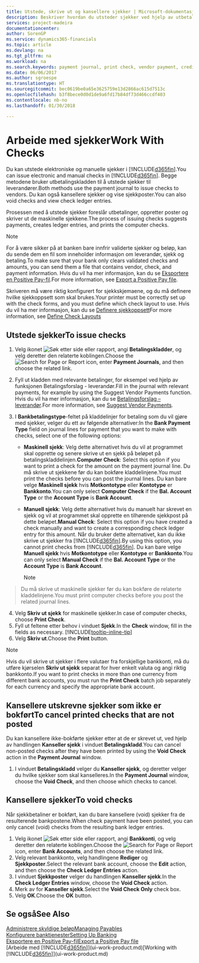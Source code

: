 ```yaml
---
title: Utstede, skrive ut og kansellere sjekker | Microsoft-dokumentasjon
description: Beskriver hvordan du utsteder sjekker ved hjelp av utbetalingskladden, skriver ut sjekker og kansellerer eller viser sjekkposter i Finance and Operations, Business edition.
services: project-madeira
documentationcenter: 
author: SorenGP
ms.service: dynamics365-financials
ms.topic: article
ms.devlang: na
ms.tgt_pltfrm: na
ms.workload: na
ms.search.keywords: payment journal, print check, vendor payment, creditor, debt, balance due, AP
ms.date: 06/06/2017
ms.author: sgroespe
ms.translationtype: HT
ms.sourcegitcommit: bec0619be0a65e3625759e13d2866ac615d7513c
ms.openlocfilehash: b3f8bece0d0d1de9a6fd17b84df73d466ccdf403
ms.contentlocale: nb-no
ms.lasthandoff: 01/30/2018

---
```

# <a name="work-with-checks"></a><span data-ttu-id="7b226-103">Arbeide med sjekker</span><span class="sxs-lookup"><span data-stu-id="7b226-103">Work With Checks</span></span>
<span data-ttu-id="7b226-104">Du kan utstede elektroniske og manuelle sjekker i [!INCLUDE[d365fin](includes/d365fin_md.md)].</span><span class="sxs-lookup"><span data-stu-id="7b226-104">You can issue electronic and manual checks in [!INCLUDE[d365fin](includes/d365fin_md.md)].</span></span> <span data-ttu-id="7b226-105">Begge metodene bruker utbetalingskladden til å utstede sjekker til leverandører.</span><span class="sxs-lookup"><span data-stu-id="7b226-105">Both methods use the payment journal to issue checks to vendors.</span></span> <span data-ttu-id="7b226-106">Du kan også kansellere sjekker og vise sjekkposter.</span><span class="sxs-lookup"><span data-stu-id="7b226-106">You can also void checks and view check ledger entries.</span></span>

<span data-ttu-id="7b226-107">Prosessen med å utstede sjekker foreslår utbetalinger, oppretter poster og skriver ut de maskinelle sjekkene.</span><span class="sxs-lookup"><span data-stu-id="7b226-107">The process of issuing checks suggests payments, creates ledger entries, and prints the computer checks.</span></span>

> [!NOTE]  
>   <span data-ttu-id="7b226-108">For å være sikker på at banken bare innfrir validerte sjekker og beløp, kan du sende dem en fil som inneholder informasjon om leverandør, sjekk og betaling.</span><span class="sxs-lookup"><span data-stu-id="7b226-108">To make sure that your bank only clears validated checks and amounts, you can send them a file that contains vendor, check, and payment information.</span></span> <span data-ttu-id="7b226-109">Hvis du vil ha mer informasjon, kan du se [Eksportere en Positive Pay-fil](finance-how-positive-pay.md).</span><span class="sxs-lookup"><span data-stu-id="7b226-109">For more information, see [Export a Positive Pay file](finance-how-positive-pay.md).</span></span>

<span data-ttu-id="7b226-110">Skriveren må være riktig konfigurert for sjekkskjemaene, og du må definere hvilke sjekkoppsett som skal brukes.</span><span class="sxs-lookup"><span data-stu-id="7b226-110">Your printer must be correctly set up with the check forms, and you must define which check layout to use.</span></span> <span data-ttu-id="7b226-111">Hvis du vil ha mer informasjon, kan du se [Definere sjekkoppsett](finance-how-define-check-layouts.md)</span><span class="sxs-lookup"><span data-stu-id="7b226-111">For more information, see [Define Check Layouts](finance-how-define-check-layouts.md)</span></span>

## <a name="to-issue-checks"></a><span data-ttu-id="7b226-112">Utstede sjekker</span><span class="sxs-lookup"><span data-stu-id="7b226-112">To issue checks</span></span>
1. <span data-ttu-id="7b226-113">Velg ikonet ![Søk etter side eller rapport](media/ui-search/search_small.png "Søk etter side eller rapport"), angi **Betalingskladder**, og velg deretter den relaterte koblingen.</span><span class="sxs-lookup"><span data-stu-id="7b226-113">Choose the ![Search for Page or Report](media/ui-search/search_small.png "Search for Page or Report icon") icon, enter **Payment Journals**, and then choose the related link.</span></span>
2. <span data-ttu-id="7b226-114">Fyll ut kladden med relevante betalinger, for eksempel ved hjelp av funksjonen Betalingsforslag - leverandør.</span><span class="sxs-lookup"><span data-stu-id="7b226-114">Fill in the journal with relevant payments, for example by using the Suggest Vendor Payments function.</span></span> <span data-ttu-id="7b226-115">Hvis du vil ha mer informasjon, kan du se [Betalingsforslag – leverandør](payables-how-suggest-vendor-payments.md).</span><span class="sxs-lookup"><span data-stu-id="7b226-115">For more information, see [Suggest Vendor Payments](payables-how-suggest-vendor-payments.md).</span></span>
3. <span data-ttu-id="7b226-116">I **Bankbetalingstype**-feltet på kladdelinjer for betaling som du vil gjøre med sjekker, velger du ett av følgende alternativer:</span><span class="sxs-lookup"><span data-stu-id="7b226-116">In the **Bank Payment Type** field on journal lines for payment that you want to make with checks, select one of the following options:</span></span>

   * <span data-ttu-id="7b226-117">**Maskinell sjekk**: Velg dette alternativet hvis du vil at programmet skal opprette og senere skrive ut en sjekk på beløpet på betalingskladdelinjen.</span><span class="sxs-lookup"><span data-stu-id="7b226-117">**Computer Check**: Select this option if you want to print a check for the amount on the payment journal line.</span></span> <span data-ttu-id="7b226-118">Du må skrive ut sjekkene før du kan bokføre kladdelinjene.</span><span class="sxs-lookup"><span data-stu-id="7b226-118">You must print the checks before you can post the journal lines.</span></span> <span data-ttu-id="7b226-119">Du kan bare velge **Maskinell sjekk** hvis **Motkontotype** eller **Kontotype** er **Bankkonto**.</span><span class="sxs-lookup"><span data-stu-id="7b226-119">You can only select **Computer Check** if the **Bal. Account Type** or the **Account Type** is **Bank Account**.</span></span>
   * <span data-ttu-id="7b226-120">**Manuell sjekk**: Velg dette alternativet hvis du manuelt har skrevet en sjekk og vil at programmet skal opprette en tilhørende sjekkpost på dette beløpet.</span><span class="sxs-lookup"><span data-stu-id="7b226-120">**Manual Check**: Select this option if you have created a check manually and want to create a corresponding check ledger entry for this amount.</span></span> <span data-ttu-id="7b226-121">Når du bruker dette alternativet, kan du ikke skrive ut sjekker fra [!INCLUDE[d365fin](includes/d365fin_md.md)].</span><span class="sxs-lookup"><span data-stu-id="7b226-121">By using this option, you cannot print checks from [!INCLUDE[d365fin](includes/d365fin_md.md)].</span></span> <span data-ttu-id="7b226-122">Du kan bare velge **Manuell sjekk** hvis **Motkontotype** eller **Kontotype** er **Bankkonto**.</span><span class="sxs-lookup"><span data-stu-id="7b226-122">You can only select **Manual Check** if the **Bal. Account Type** or the **Account Type** is **Bank Account**.</span></span>

     > [!NOTE]  
>   <span data-ttu-id="7b226-123">Du må skrive ut maskinelle sjekker før du kan bokføre de relaterte kladdelinjene.</span><span class="sxs-lookup"><span data-stu-id="7b226-123">You must print computer checks before you post the related journal lines.</span></span>
4. <span data-ttu-id="7b226-124">Velg **Skriv ut sjekk** for maskinelle sjekker.</span><span class="sxs-lookup"><span data-stu-id="7b226-124">In case of computer checks, choose **Print Check**.</span></span>
5. <span data-ttu-id="7b226-125">Fyll ut feltene etter behov i vinduet **Sjekk**.</span><span class="sxs-lookup"><span data-stu-id="7b226-125">In the **Check** window, fill in the fields as necessary.</span></span> [!INCLUDE[tooltip-inline-tip](includes/tooltip-inline-tip_md.md)]
6. <span data-ttu-id="7b226-126">Velg **Skriv ut**.</span><span class="sxs-lookup"><span data-stu-id="7b226-126">Choose the **Print** button.</span></span>

> [!NOTE]  
>   <span data-ttu-id="7b226-127">Hvis du vil skrive ut sjekker i flere valutaer fra forskjellige bankkonti, må du utføre kjørselen **Skriv ut sjekk** separat for hver enkelt valuta og angi riktig bankkonto.</span><span class="sxs-lookup"><span data-stu-id="7b226-127">If you want to print checks in more than one currency from different bank accounts, you must run the **Print Check** batch job separately for each currency and specify the appropriate bank account.</span></span>

## <a name="to-cancel-printed-checks-that-are-not-posted"></a><span data-ttu-id="7b226-128">Kansellere utskrevne sjekker som ikke er bokført</span><span class="sxs-lookup"><span data-stu-id="7b226-128">To cancel printed checks that are not posted</span></span>
<span data-ttu-id="7b226-129">Du kan kansellere ikke-bokførte sjekker etter at de er skrevet ut, ved hjelp av handlingen **Kanseller sjekk** i vinduet **Betalingskladd**.</span><span class="sxs-lookup"><span data-stu-id="7b226-129">You can cancel non-posted checks after they have been printed by using the **Void Check** action in the **Payment Journal** window.</span></span>

1. <span data-ttu-id="7b226-130">I vinduet **Betalingskladd** velger du **Kanseller sjekk**, og deretter velger du hvilke sjekker som skal kanselleres.</span><span class="sxs-lookup"><span data-stu-id="7b226-130">In the **Payment Journal** window, choose the **Void Check**, and then choose which checks to cancel.</span></span>

## <a name="to-void-checks"></a><span data-ttu-id="7b226-131">Kansellere sjekker</span><span class="sxs-lookup"><span data-stu-id="7b226-131">To void checks</span></span>
<span data-ttu-id="7b226-132">Når sjekkbetaliner er bokført, kan du bare kansellere (void) sjekker fra de resulterende bankpostene.</span><span class="sxs-lookup"><span data-stu-id="7b226-132">When check payment have been posted, you can only cancel (void) checks from the resulting bank ledger entries.</span></span>

1. <span data-ttu-id="7b226-133">Velg ikonet ![Søk etter side eller rapport](media/ui-search/search_small.png "Søk etter side eller rapport"), angi **Bankkonti**, og velg deretter den relaterte koblingen.</span><span class="sxs-lookup"><span data-stu-id="7b226-133">Choose the ![Search for Page or Report](media/ui-search/search_small.png "Search for Page or Report icon") icon, enter **Bank Accounts**, and then choose the related link.</span></span>
2. <span data-ttu-id="7b226-134">Velg relevant bankkonto, velg handlingene **Rediger** og **Sjekkposter**.</span><span class="sxs-lookup"><span data-stu-id="7b226-134">Select the relevant bank account, choose the **Edit** action, and then choose the **Check Ledger Entries** action.</span></span>
3. <span data-ttu-id="7b226-135">I vinduet **Sjekkposter** velger du handlingen **Kanseller sjekk**.</span><span class="sxs-lookup"><span data-stu-id="7b226-135">In the **Check Ledger Entries** window, choose the **Void Check** action.</span></span>
4. <span data-ttu-id="7b226-136">Merk av for **Kanseller sjekk**.</span><span class="sxs-lookup"><span data-stu-id="7b226-136">Select the **Void Check Only** check box.</span></span>
5. <span data-ttu-id="7b226-137">Velg **OK**.</span><span class="sxs-lookup"><span data-stu-id="7b226-137">Choose the **OK** button.</span></span>

## <a name="see-also"></a><span data-ttu-id="7b226-138">Se også</span><span class="sxs-lookup"><span data-stu-id="7b226-138">See Also</span></span>
[<span data-ttu-id="7b226-139">Administrere skyldige beløp</span><span class="sxs-lookup"><span data-stu-id="7b226-139">Managing Payables</span></span>](payables-manage-payables.md)  
[<span data-ttu-id="7b226-140">Konfigurere banktjenester</span><span class="sxs-lookup"><span data-stu-id="7b226-140">Setting Up Banking</span></span>](bank-setup-banking.md)  
[<span data-ttu-id="7b226-141">Eksportere en Positive Pay-fil</span><span class="sxs-lookup"><span data-stu-id="7b226-141">Export a Positive Pay file</span></span>](finance-how-positive-pay.md)  
<span data-ttu-id="7b226-142">[Arbeide med [!INCLUDE[d365fin](includes/d365fin_md.md)]](ui-work-product.md)</span><span class="sxs-lookup"><span data-stu-id="7b226-142">[Working with [!INCLUDE[d365fin](includes/d365fin_md.md)]](ui-work-product.md)</span></span>  

